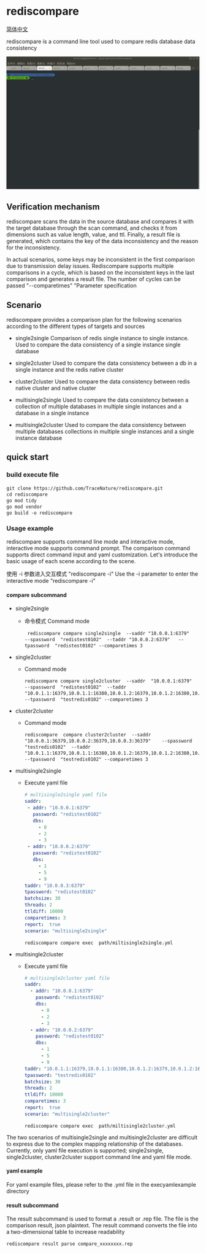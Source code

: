# rediscompare

[简体中文](README_cn.md)

rediscompare is a command line tool used to compare redis database data consistency

![showuse](./docs/images/use.gif)

## Verification mechanism

rediscompare scans the data in the source database and compares it with the target database through the scan command, and checks it from dimensions such as value length, value, and ttl. Finally, a result file is generated, which contains the key of the data inconsistency and the reason for the inconsistency.

In actual scenarios, some keys may be inconsistent in the first comparison due to transmission delay issues. Rediscompare supports multiple comparisons in a cycle, which is based on the inconsistent keys in the last comparison and generates a result file. The number of cycles can be passed "--comparetimes" "Parameter specification

## Scenario

rediscompare provides a comparison plan for the following scenarios according to the different types of targets and sources

* single2single
    Comparison of redis single instance to single instance. Used to compare the data consistency of a single instance single database

* single2cluster
    Used to compare the data consistency between a db in a single instance and the redis native cluster

* cluster2cluster
    Used to compare the data consistency between redis native cluster and native cluster

* multisingle2single
    Used to compare the data consistency between a collection of multiple databases in multiple single instances and a database in a single instance

* multisingle2cluster
      Used to compare the data consistency between multiple databases collections in multiple single instances and a single instance database

## quick start

### build execute file

```shell
git clone https://github.com/TraceNature/rediscompare.git
cd rediscompare
go mod tidy
go mod vendor
go build -o rediscompare
```

### Usage example

rediscompare supports command line mode and interactive mode, interactive mode supports command prompt. The comparison command supports direct command input and yaml customization. Let's introduce the basic usage of each scene according to the scene.

使用 -i 参数进入交互模式 "rediscompare -i"
Use the -i parameter to enter the interactive mode "rediscompare -i"

#### compare subcommand

* single2single  
  * 命令模式   Command mode

    ``` shell
     rediscompare compare single2single  --saddr "10.0.0.1:6379"    --spassword  "redistest0102"  --taddr "10.0.0.2:6379"   --tpassword  "redistest0102" --comparetimes 3
    ``` 

* single2cluster
  * Command mode

     ```shell
     rediscompare compare single2cluster  --saddr  "10.0.0.1:6379"    --spassword  "redistest0102"  --taddr "10.0.1.1:16379,10.0.1.1:16380,10.0.1.2:16379,10.0.1.2:16380,10.0.1.3:16379,10.0.1.3:16380"   --tpassword  "testredis0102" --comparetimes 3
     ```

* cluster2cluster
  * Command mode

     ```shell
     rediscompare  compare cluster2cluster  --saddr  "10.0.0.1:36379,10.0.0.2:36379,10.0.0.3:36379"    --spassword  "testredis0102"  --taddr "10.0.1.1:16379,10.0.1.1:16380,10.0.1.2:16379,10.0.1.2:16380,10.0.1.3:16379,10.0.1.3:16380"   --tpassword  "testredis0102" --comparetimes 3
     ``` 

* multisingle2single
  * Execute yaml file

     ```yaml
     # multisingle2single yaml file
    saddr:
      - addr: "10.0.0.1:6379"
        password: "redistest0102"
        dbs:
          - 0
          - 2
          - 3
      - addr: "10.0.0.2:6379"
        password: "redistest0102"
        dbs:
          - 1
          - 5
          - 9
    taddr: "10.0.0.3:6379"
    tpassword: "redistest0102"
    batchsize: 30
    threads: 2
    ttldiff: 10000
    comparetimes: 3
    report:  true
    scenario: "multisingle2single"
     ```

     ```shell
    rediscompare compare exec  path/miltisingle2single.yml
     ```

* multisingle2cluster  
  * Execute yaml file
       
     ```yaml
     # multisingle2cluster yaml file
     saddr:
       - addr: "10.0.0.1:6379"
         password: "redistest0102"
         dbs:
           - 0
           - 2
           - 3
       - addr: "10.0.0.2:6379"
         password: "redistest0102"
         dbs:
           - 1
           - 5
           - 9
     taddr: "10.0.1.1:16379,10.0.1.1:16380,10.0.1.2:16379,10.0.1.2:16380,10.0.1.3:16379,10.0.1.3:16380"
     tpassword: "testredis0102"
     batchsize: 30
     threads: 2
     ttldiff: 10000
     comparetimes: 3
     report:  true
     scenario: "multisingle2cluster"
     ```

     ```shell
    rediscompare compare exec  path/miltisingle2cluster.yml
     ```

The two scenarios of multisingle2single and multisingle2cluster are difficult to express due to the complex mapping relationship of the databases. Currently, only yaml file execution is supported; single2single, single2cluster, cluster2cluster support command line and yaml file mode.

#### yaml example

For yaml example files, please refer to the .yml file in the execyamlexample directory

#### result  subcommand

The result subcommand is used to format a .result or .rep file. The file is the comparison result, json plaintext. The result command converts the file into a two-dimensional table to increase readability

```shell
rediscompare result parse compare_xxxxxxxx.rep
```
